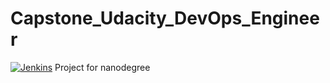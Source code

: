 # Capstone_Udacity_DevOps_Engineer
[![Jenkins](https://ci.jenkins.io/job/Plugins/job/analysis-model/job/master/badge/icon?subject=Jenkins%20CI)](https://ci.jenkins.io/job/Plugins/job/analysis-model/job/master/)
Project for nanodegree
